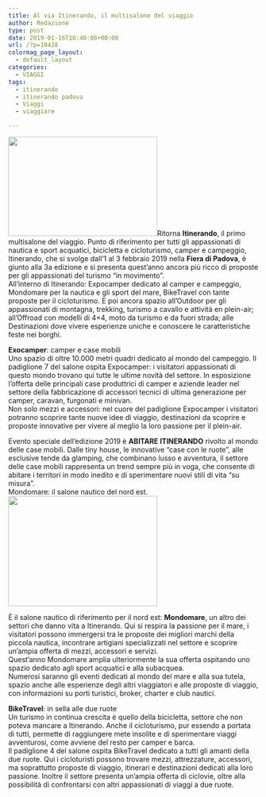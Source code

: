 ```yaml
---
title: Al via Itinerando, il multisalone del viaggio
author: Redazione
type: post
date: 2019-01-16T10:40:08+00:00
url: /?p=10428
colormag_page_layout:
  - default_layout
categories:
  - VIAGGI
tags:
  - itinerando
  - itinerando padova
  - Viaggi
  - viaggiare

---
```

<img decoding="async" loading="lazy" class="alignleft size-medium wp-image-10431" src="https://progressonline.it/wp-content/uploads/2019/01/fiera-del-camper-padova-2018-dooid-300x200-300x200.jpg" alt="" width="300" height="200" />Ritorna **Itinerando**, il primo multisalone del viaggio. Punto di riferimento per tutti gli appassionati di nautica e sport acquatici, bicicletta e cicloturismo, camper e campeggio, Itinerando, che si svolge dall’1 al 3 febbraio 2019 nella **Fiera di Padova**, è giunto alla 3a edizione e si presenta quest’anno ancora più ricco di proposte per gli appassionati del turismo “in movimento”.  
All’interno di Itinerando: Expocamper dedicato al camper e campeggio, Mondomare per la nautica e gli sport del mare, BikeTravel con tante proposte per il cicloturismo. E poi ancora spazio all’Outdoor per gli appassionati di montagna, trekking, turismo a cavallo e attività en plein-air; all’Offroad con modelli di 4&#215;4, moto da turismo e da fuori strada; alle Destinazioni dove vivere esperienze uniche e conoscere le caratteristiche feste nei borghi.

**Exocamper**: camper e case mobili  
Uno spazio di oltre 10.000 metri quadri dedicato al mondo del campeggio. Il padiglione 7 del salone ospita Expocamper: i visitatori appassionati di questo mondo trovano qui tutte le ultime novità del settore. In esposizione l’offerta delle principali case produttrici di camper e aziende leader nel settore della fabbricazione di accessori tecnici di ultima generazione per camper, caravan, furgonati e minivan.  
Non solo mezzi e accessori: nel cuore del padiglione Expocamper i visitatori potranno scoprire tante nuove idee di viaggio, destinazioni da scoprire e proposte innovative per vivere al meglio la loro passione per il plein-air.

Evento speciale dell’edizione 2019 è **ABITARE ITINERANDO** rivolto al mondo delle case mobili. Dalle tiny house, le innovative “case con le ruote”, alle esclusive tende da glamping, che combinano lusso e avventura, il settore delle case mobili rappresenta un trend sempre più in voga, che consente di abitare i territori in modo inedito e di sperimentare nuovi stili di vita “su misura”.  
Mondomare: il salone nautico del nord est.<img decoding="async" loading="lazy" class="size-medium wp-image-10430 alignright" src="https://progressonline.it/wp-content/uploads/2019/01/page-thumbs-09-300x222.jpg" alt="" width="300" height="222" />

È il salone nautico di riferimento per il nord est: **Mondomare**, un altro dei settori che danno vita a Itinerando. Qui si respira la passione per il mare, i visitatori possono immergersi tra le proposte dei migliori marchi della piccola nautica, incontrare artigiani specializzati nel settore e scoprire un’ampia offerta di mezzi, accessori e servizi.  
Quest’anno Mondomare amplia ulteriormente la sua offerta ospitando uno spazio dedicato agli sport acquatici e alla subacquea.  
Numerosi saranno gli eventi dedicati al mondo del mare e alla sua tutela, spazio anche alle esperienze degli altri viaggiatori e alle proposte di viaggio, con informazioni su porti turistici, broker, charter e club nautici.

**BikeTravel**: in sella alle due ruote  
Un turismo in continua crescita è quello della bicicletta, settore che non poteva mancare a Itinerando. Anche il cicloturismo, pur essendo a portata di tutti, permette di raggiungere mete insolite e di sperimentare viaggi avventurosi, come avviene del resto per camper e barca.  
Il padiglione 4 del salone ospita BikeTravel dedicato a tutti gli amanti della due ruote. Qui i cicloturisti possono trovare mezzi, attrezzature, accessori, ma soprattutto proposte di viaggio, itinerari e destinazioni dedicati alla loro passione. Inoltre il settore presenta un’ampia offerta di ciclovie, oltre alla possibilità di confrontarsi con altri appassionati di viaggi a due ruote.
